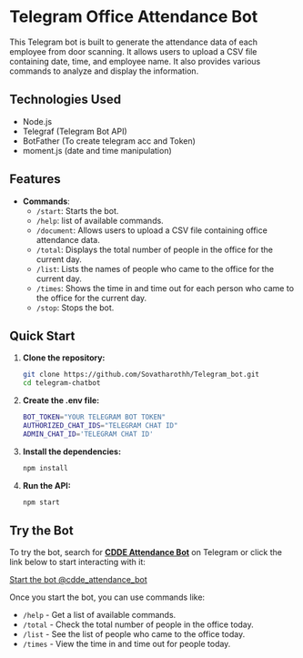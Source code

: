 # Telegram Office Attendance Bot

This Telegram bot is built to generate the attendance data of each employee from door scanning. It allows users to upload a CSV file containing date, time, and employee name. It also provides various commands to analyze and display the information. 


## Technologies Used
- Node.js
- Telegraf (Telegram Bot API)
- BotFather (To create telegram acc and Token)
- moment.js (date and time manipulation)


## Features
- **Commands**:
  - `/start`: Starts the bot.
  - `/help`: list of available commands.
  - `/document`: Allows users to upload a CSV file containing office attendance data.
  - `/total`: Displays the total number of people in the office for the current day.
  - `/list`: Lists the names of people who came to the office for the current day.
  - `/times`: Shows the time in and time out for each person who came to the office for the current day.
  - `/stop`: Stops the bot.


## Quick Start

1. **Clone the repository:**

   ```bash
   git clone https://github.com/Sovatharothh/Telegram_bot.git
   cd telegram-chatbot

2. **Create the .env file:**

    ```bash
    BOT_TOKEN="YOUR TELEGRAM BOT TOKEN"
    AUTHORIZED_CHAT_IDS="TELEGRAM CHAT ID"
    ADMIN_CHAT_ID='TELEGRAM CHAT ID'


3. **Install the dependencies:**
    ```bash
    npm install

4. **Run the API:**
    ```bash
    npm start

## Try the Bot

To try the bot, search for **[CDDE Attendance Bot](https://t.me/cdde_attendance_bot)** on Telegram or click the link below to start interacting with it:

[Start the bot @cdde_attendance_bot](https://t.me/cdde_attendance_bot)

Once you start the bot, you can use commands like:

- `/help` - Get a list of available commands.
- `/total` - Check the total number of people in the office today.
- `/list` - See the list of people who came to the office today.
- `/times` - View the time in and time out for people today.




